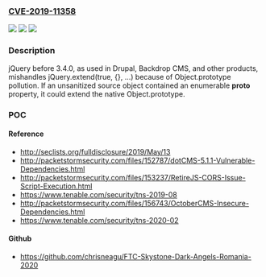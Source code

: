 ### [CVE-2019-11358](https://cve.mitre.org/cgi-bin/cvename.cgi?name=CVE-2019-11358)
![](https://img.shields.io/static/v1?label=Product&message=n%2Fa&color=blue)
![](https://img.shields.io/static/v1?label=Version&message=n%2Fa&color=blue)
![](https://img.shields.io/static/v1?label=Vulnerability&message=n%2Fa&color=brighgreen)

### Description

jQuery before 3.4.0, as used in Drupal, Backdrop CMS, and other products, mishandles jQuery.extend(true, {}, ...) because of Object.prototype pollution. If an unsanitized source object contained an enumerable __proto__ property, it could extend the native Object.prototype.

### POC

#### Reference
- http://seclists.org/fulldisclosure/2019/May/13
- http://packetstormsecurity.com/files/152787/dotCMS-5.1.1-Vulnerable-Dependencies.html
- http://packetstormsecurity.com/files/153237/RetireJS-CORS-Issue-Script-Execution.html
- https://www.tenable.com/security/tns-2019-08
- http://packetstormsecurity.com/files/156743/OctoberCMS-Insecure-Dependencies.html
- https://www.tenable.com/security/tns-2020-02

#### Github
- https://github.com/chrisneagu/FTC-Skystone-Dark-Angels-Romania-2020

